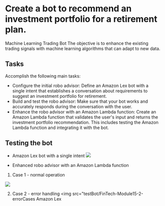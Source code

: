 # Create a bot to recommend an investment portfolio for a retirement plan.
Machine Learning Trading Bot
The objective is to enhance the existing trading signals with machine learning algorithms that can adapt to new data.

## Tasks
Accomplish the following main tasks:
- Configure the initial robo advisor: Define an Amazon Lex bot with a single intent that establishes a conversation about requirements to suggest an investment portfolio for retirement.
- Build and test the robo advisor: Make sure that your bot works and accurately responds during the conversation with the user.
- Enhance the robo advisor with an Amazon Lambda function: Create an Amazon Lambda function that validates the user's input and returns the investment portfolio recommendation. This includes testing the Amazon Lambda function and integrating it with the bot.

## Testing the bot
- Amazon Lex bot with a single intent
  <img src="testBot/FinTech-Module15-1 Amazon Lex.mp4">

- Enhanced robo advisor with an Amazon Lambda function
1. Case 1 - normal operation
  <img src="testBot/FinTech-Module15-2-normal Amazon Lex.mp4">

2. Case 2 - error handling
 <img src="testBot/FinTech-Module15-2-errorCases Amazon Lex
